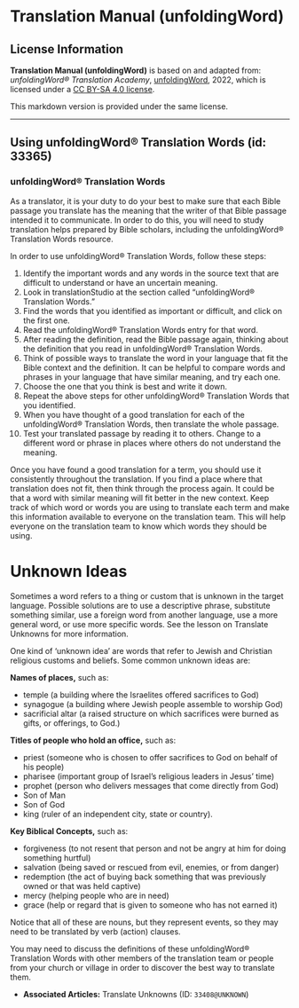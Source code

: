 # Translation Manual (unfoldingWord)

## License Information

**Translation Manual (unfoldingWord)** is based on and adapted from: _unfoldingWord® Translation Academy_, [unfoldingWord](https://unfoldingword.org/utw), 2022, which is licensed under a [CC BY-SA 4.0 license](https://creativecommons.org/licenses/by-sa/4.0/legalcode.en).

This markdown version is provided under the same license.



--------------------------------

## Using unfoldingWord® Translation Words (id: 33365)

### unfoldingWord® Translation Words

As a translator, it is your duty to do your best to make sure that each Bible passage you translate has the meaning that the writer of that Bible passage intended it to communicate. In order to do this, you will need to study translation helps prepared by Bible scholars, including the unfoldingWord® Translation Words resource.

In order to use unfoldingWord® Translation Words, follow these steps:

1. Identify the important words and any words in the source text that are difficult to understand or have an uncertain meaning.
2. Look in translationStudio at the section called “unfoldingWord® Translation Words.”
3. Find the words that you identified as important or difficult, and click on the first one.
4. Read the unfoldingWord® Translation Words entry for that word.
5. After reading the definition, read the Bible passage again, thinking about the definition that you read in unfoldingWord® Translation Words.
6. Think of possible ways to translate the word in your language that fit the Bible context and the definition. It can be helpful to compare words and phrases in your language that have similar meaning, and try each one.
7. Choose the one that you think is best and write it down.
8. Repeat the above steps for other unfoldingWord® Translation Words that you identified.
9. When you have thought of a good translation for each of the unfoldingWord® Translation Words, then translate the whole passage.
10. Test your translated passage by reading it to others. Change to a different word or phrase in places where others do not understand the meaning.

Once you have found a good translation for a term, you should use it consistently throughout the translation. If you find a place where that translation does not fit, then think through the process again. It could be that a word with similar meaning will fit better in the new context. Keep track of which word or words you are using to translate each term and make this information available to everyone on the translation team. This will help everyone on the translation team to know which words they should be using.

Unknown Ideas
=============

Sometimes a word refers to a thing or custom that is unknown in the target language. Possible solutions are to use a descriptive phrase, substitute something similar, use a foreign word from another language, use a more general word, or use more specific words. See the lesson on Translate Unknowns for more information.

One kind of ‘unknown idea’ are words that refer to Jewish and Christian religious customs and beliefs. Some common unknown ideas are:

**Names of places,** such as:

* temple (a building where the Israelites offered sacrifices to God)
* synagogue (a building where Jewish people assemble to worship God)
* sacrificial altar (a raised structure on which sacrifices were burned as gifts, or offerings, to God.)

**Titles of people who hold an office,** such as:

* priest (someone who is chosen to offer sacrifices to God on behalf of his people)
* pharisee (important group of Israel’s religious leaders in Jesus’ time)
* prophet (person who delivers messages that come directly from God)
* Son of Man
* Son of God
* king (ruler of an independent city, state or country).

**Key Biblical Concepts,** such as:

* forgiveness (to not resent that person and not be angry at him for doing something hurtful)
* salvation (being saved or rescued from evil, enemies, or from danger)
* redemption (the act of buying back something that was previously owned or that was held captive)
* mercy (helping people who are in need)
* grace (help or regard that is given to someone who has not earned it)

Notice that all of these are nouns, but they represent events, so they may need to be translated by verb (action) clauses.

You may need to discuss the definitions of these unfoldingWord® Translation Words with other members of the translation team or people from your church or village in order to discover the best way to translate them.

* **Associated Articles:** Translate Unknowns (ID: `33408@UNKNOWN`)

